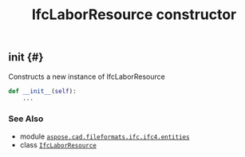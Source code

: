 ﻿---
title: IfcLaborResource constructor
second_title: Aspose.CAD for Python via .NET API References
description: 
type: docs
weight: 10
url: /python-net/aspose.cad.fileformats.ifc.ifc4.entities/ifclaborresource/__init__/
is_root: false
---

## __init__ {#}

Constructs a new instance of IfcLaborResource



```python
def __init__(self):
    ...
```





### See Also
* module [`aspose.cad.fileformats.ifc.ifc4.entities`](../../)
* class [`IfcLaborResource`](/cad/python-net/aspose.cad.fileformats.ifc.ifc4.entities/ifclaborresource)

